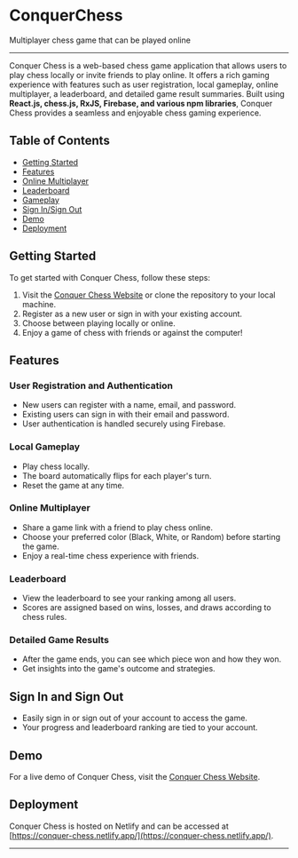 # ConquerChess
Multiplayer chess game that can be played online

---

Conquer Chess is a web-based chess game application that allows users to play chess locally or invite friends to play online. It offers a rich gaming experience with features such as user registration, local gameplay, online multiplayer, a leaderboard, and detailed game result summaries. Built using <strong>React.js, chess.js, RxJS, Firebase, and various npm libraries</strong>, Conquer Chess provides a seamless and enjoyable chess gaming experience.

## Table of Contents

- [Getting Started](#getting-started)
- [Features](#features)
- [Online Multiplayer](#online-multiplayer)
- [Leaderboard](#leaderboard)
- [Gameplay](#gameplay)
- [Sign In/Sign Out](#sign-in-and-sign-out)
- [Demo](#demo)
- [Deployment](#deployment)

## Getting Started

To get started with Conquer Chess, follow these steps:

1. Visit the [Conquer Chess Website](https://conquer-chess.netlify.app/) or clone the repository to your local machine.
2. Register as a new user or sign in with your existing account.
3. Choose between playing locally or online.
4. Enjoy a game of chess with friends or against the computer!

## Features

### User Registration and Authentication

- New users can register with a name, email, and password.
- Existing users can sign in with their email and password.
- User authentication is handled securely using Firebase.

### Local Gameplay

- Play chess locally.
- The board automatically flips for each player's turn.
- Reset the game at any time.

### Online Multiplayer

- Share a game link with a friend to play chess online.
- Choose your preferred color (Black, White, or Random) before starting the game.
- Enjoy a real-time chess experience with friends.

### Leaderboard

- View the leaderboard to see your ranking among all users.
- Scores are assigned based on wins, losses, and draws according to chess rules.

### Detailed Game Results

- After the game ends, you can see which piece won and how they won.
- Get insights into the game's outcome and strategies.

## Sign In and Sign Out

- Easily sign in or sign out of your account to access the game.
- Your progress and leaderboard ranking are tied to your account.

## Demo

For a live demo of Conquer Chess, visit the [Conquer Chess Website](https://conquer-chess.netlify.app/).

## Deployment

Conquer Chess is hosted on Netlify and can be accessed at [https://conquer-chess.netlify.app/](https://conquer-chess.netlify.app/).

---
